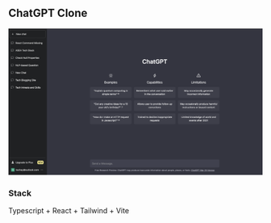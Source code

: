 ## ChatGPT Clone
![gpt clone screenshot](./src/assets//gpt-clone.png)

### Stack
Typescript + React + Tailwind + Vite
